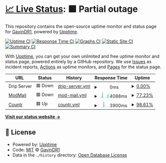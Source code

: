 # [📈 Live Status](https://GavinDR1.github.io/Monitor): <!--live status--> **🟧 Partial outage**

This repository contains the open-source uptime monitor and status page for [GavinDR1](https://GavinDR1.github.io/Monitor), powered by [Upptime](https://github.com/upptime/upptime).

[![Uptime CI](https://github.com/GavinDR1/Monitor/workflows/Uptime%20CI/badge.svg)](https://github.com/GavinDR1/Monitor/actions?query=workflow%3A%22Uptime+CI%22)
[![Response Time CI](https://github.com/GavinDR1/Monitor/workflows/Response%20Time%20CI/badge.svg)](https://github.com/GavinDR1/Monitor/actions?query=workflow%3A%22Response+Time+CI%22)
[![Graphs CI](https://github.com/GavinDR1/Monitor/workflows/Graphs%20CI/badge.svg)](https://github.com/GavinDR1/Monitor/actions?query=workflow%3A%22Graphs+CI%22)
[![Static Site CI](https://github.com/GavinDR1/Monitor/workflows/Static%20Site%20CI/badge.svg)](https://github.com/GavinDR1/Monitor/actions?query=workflow%3A%22Static+Site+CI%22)
[![Summary CI](https://github.com/GavinDR1/Monitor/workflows/Summary%20CI/badge.svg)](https://github.com/GavinDR1/Monitor/actions?query=workflow%3A%22Summary+CI%22)

With [Upptime](https://upptime.js.org), you can get your own unlimited and free uptime monitor and status page, powered entirely by a GitHub repository. We use [Issues](https://github.com/GavinDR1/Monitor/issues) as incident reports, [Actions](https://github.com/GavinDR1/Monitor/actions) as uptime monitors, and [Pages](https://GavinDR1.github.io/Monitor) for the status page.

<!--start: status pages-->
<!-- This summary is generated by Upptime (https://github.com/upptime/upptime) -->
<!-- Do not edit this manually, your changes will be overwritten -->
<!-- prettier-ignore -->
| URL | Status | History | Response Time | Uptime |
| --- | ------ | ------- | ------------- | ------ |
| <img alt="" src="https://icons.duckduckgo.com/ip3/null.ico" height="13"> Drip Server | 🟥 Down | [drip-server.yml](https://github.com/GavinDR1/Monitor/commits/HEAD/history/drip-server.yml) | <details><summary><img alt="Response time graph" src="./graphs/drip-server/response-time-week.png" height="20"> 0ms</summary><br><a href="https://GavinDR1.github.io/Monitor/history/drip-server"><img alt="Response time 917" src="https://img.shields.io/endpoint?url=https%3A%2F%2Fraw.githubusercontent.com%2FGavinDR1%2FMonitor%2FHEAD%2Fapi%2Fdrip-server%2Fresponse-time.json"></a><br><a href="https://GavinDR1.github.io/Monitor/history/drip-server"><img alt="24-hour response time 0" src="https://img.shields.io/endpoint?url=https%3A%2F%2Fraw.githubusercontent.com%2FGavinDR1%2FMonitor%2FHEAD%2Fapi%2Fdrip-server%2Fresponse-time-day.json"></a><br><a href="https://GavinDR1.github.io/Monitor/history/drip-server"><img alt="7-day response time 0" src="https://img.shields.io/endpoint?url=https%3A%2F%2Fraw.githubusercontent.com%2FGavinDR1%2FMonitor%2FHEAD%2Fapi%2Fdrip-server%2Fresponse-time-week.json"></a><br><a href="https://GavinDR1.github.io/Monitor/history/drip-server"><img alt="30-day response time 0" src="https://img.shields.io/endpoint?url=https%3A%2F%2Fraw.githubusercontent.com%2FGavinDR1%2FMonitor%2FHEAD%2Fapi%2Fdrip-server%2Fresponse-time-month.json"></a><br><a href="https://GavinDR1.github.io/Monitor/history/drip-server"><img alt="1-year response time 917" src="https://img.shields.io/endpoint?url=https%3A%2F%2Fraw.githubusercontent.com%2FGavinDR1%2FMonitor%2FHEAD%2Fapi%2Fdrip-server%2Fresponse-time-year.json"></a></details> | <details><summary><a href="https://GavinDR1.github.io/Monitor/history/drip-server">0.00%</a></summary><a href="https://GavinDR1.github.io/Monitor/history/drip-server"><img alt="All-time uptime 9.79%" src="https://img.shields.io/endpoint?url=https%3A%2F%2Fraw.githubusercontent.com%2FGavinDR1%2FMonitor%2FHEAD%2Fapi%2Fdrip-server%2Fuptime.json"></a><br><a href="https://GavinDR1.github.io/Monitor/history/drip-server"><img alt="24-hour uptime 0.00%" src="https://img.shields.io/endpoint?url=https%3A%2F%2Fraw.githubusercontent.com%2FGavinDR1%2FMonitor%2FHEAD%2Fapi%2Fdrip-server%2Fuptime-day.json"></a><br><a href="https://GavinDR1.github.io/Monitor/history/drip-server"><img alt="7-day uptime 0.00%" src="https://img.shields.io/endpoint?url=https%3A%2F%2Fraw.githubusercontent.com%2FGavinDR1%2FMonitor%2FHEAD%2Fapi%2Fdrip-server%2Fuptime-week.json"></a><br><a href="https://GavinDR1.github.io/Monitor/history/drip-server"><img alt="30-day uptime 1.38%" src="https://img.shields.io/endpoint?url=https%3A%2F%2Fraw.githubusercontent.com%2FGavinDR1%2FMonitor%2FHEAD%2Fapi%2Fdrip-server%2Fuptime-month.json"></a><br><a href="https://GavinDR1.github.io/Monitor/history/drip-server"><img alt="1-year uptime 9.79%" src="https://img.shields.io/endpoint?url=https%3A%2F%2Fraw.githubusercontent.com%2FGavinDR1%2FMonitor%2FHEAD%2Fapi%2Fdrip-server%2Fuptime-year.json"></a></details>
| <img alt="" src="https://icons.duckduckgo.com/ip3/modmailbot.gavindr1.repl.co.ico" height="13"> [ModMail](https://modmailbot.gavindr1.repl.co) | 🟥 Down | [mod-mail.yml](https://github.com/GavinDR1/Monitor/commits/HEAD/history/mod-mail.yml) | <details><summary><img alt="Response time graph" src="./graphs/mod-mail/response-time-week.png" height="20"> 4088ms</summary><br><a href="https://GavinDR1.github.io/Monitor/history/mod-mail"><img alt="Response time 2081" src="https://img.shields.io/endpoint?url=https%3A%2F%2Fraw.githubusercontent.com%2FGavinDR1%2FMonitor%2FHEAD%2Fapi%2Fmod-mail%2Fresponse-time.json"></a><br><a href="https://GavinDR1.github.io/Monitor/history/mod-mail"><img alt="24-hour response time 10869" src="https://img.shields.io/endpoint?url=https%3A%2F%2Fraw.githubusercontent.com%2FGavinDR1%2FMonitor%2FHEAD%2Fapi%2Fmod-mail%2Fresponse-time-day.json"></a><br><a href="https://GavinDR1.github.io/Monitor/history/mod-mail"><img alt="7-day response time 4088" src="https://img.shields.io/endpoint?url=https%3A%2F%2Fraw.githubusercontent.com%2FGavinDR1%2FMonitor%2FHEAD%2Fapi%2Fmod-mail%2Fresponse-time-week.json"></a><br><a href="https://GavinDR1.github.io/Monitor/history/mod-mail"><img alt="30-day response time 2180" src="https://img.shields.io/endpoint?url=https%3A%2F%2Fraw.githubusercontent.com%2FGavinDR1%2FMonitor%2FHEAD%2Fapi%2Fmod-mail%2Fresponse-time-month.json"></a><br><a href="https://GavinDR1.github.io/Monitor/history/mod-mail"><img alt="1-year response time 2081" src="https://img.shields.io/endpoint?url=https%3A%2F%2Fraw.githubusercontent.com%2FGavinDR1%2FMonitor%2FHEAD%2Fapi%2Fmod-mail%2Fresponse-time-year.json"></a></details> | <details><summary><a href="https://GavinDR1.github.io/Monitor/history/mod-mail">77.23%</a></summary><a href="https://GavinDR1.github.io/Monitor/history/mod-mail"><img alt="All-time uptime 98.70%" src="https://img.shields.io/endpoint?url=https%3A%2F%2Fraw.githubusercontent.com%2FGavinDR1%2FMonitor%2FHEAD%2Fapi%2Fmod-mail%2Fuptime.json"></a><br><a href="https://GavinDR1.github.io/Monitor/history/mod-mail"><img alt="24-hour uptime 0.00%" src="https://img.shields.io/endpoint?url=https%3A%2F%2Fraw.githubusercontent.com%2FGavinDR1%2FMonitor%2FHEAD%2Fapi%2Fmod-mail%2Fuptime-day.json"></a><br><a href="https://GavinDR1.github.io/Monitor/history/mod-mail"><img alt="7-day uptime 77.23%" src="https://img.shields.io/endpoint?url=https%3A%2F%2Fraw.githubusercontent.com%2FGavinDR1%2FMonitor%2FHEAD%2Fapi%2Fmod-mail%2Fuptime-week.json"></a><br><a href="https://GavinDR1.github.io/Monitor/history/mod-mail"><img alt="30-day uptime 94.76%" src="https://img.shields.io/endpoint?url=https%3A%2F%2Fraw.githubusercontent.com%2FGavinDR1%2FMonitor%2FHEAD%2Fapi%2Fmod-mail%2Fuptime-month.json"></a><br><a href="https://GavinDR1.github.io/Monitor/history/mod-mail"><img alt="1-year uptime 98.70%" src="https://img.shields.io/endpoint?url=https%3A%2F%2Fraw.githubusercontent.com%2FGavinDR1%2FMonitor%2FHEAD%2Fapi%2Fmod-mail%2Fuptime-year.json"></a></details>
| <img alt="" src="https://icons.duckduckgo.com/ip3/darkamusingcomputeranimation.gavindr1.repl.co.ico" height="13"> [Countr](https://darkamusingcomputeranimation.gavindr1.repl.co) | 🟩 Up | [countr.yml](https://github.com/GavinDR1/Monitor/commits/HEAD/history/countr.yml) | <details><summary><img alt="Response time graph" src="./graphs/countr/response-time-week.png" height="20"> 3900ms</summary><br><a href="https://GavinDR1.github.io/Monitor/history/countr"><img alt="Response time 1985" src="https://img.shields.io/endpoint?url=https%3A%2F%2Fraw.githubusercontent.com%2FGavinDR1%2FMonitor%2FHEAD%2Fapi%2Fcountr%2Fresponse-time.json"></a><br><a href="https://GavinDR1.github.io/Monitor/history/countr"><img alt="24-hour response time 3317" src="https://img.shields.io/endpoint?url=https%3A%2F%2Fraw.githubusercontent.com%2FGavinDR1%2FMonitor%2FHEAD%2Fapi%2Fcountr%2Fresponse-time-day.json"></a><br><a href="https://GavinDR1.github.io/Monitor/history/countr"><img alt="7-day response time 3900" src="https://img.shields.io/endpoint?url=https%3A%2F%2Fraw.githubusercontent.com%2FGavinDR1%2FMonitor%2FHEAD%2Fapi%2Fcountr%2Fresponse-time-week.json"></a><br><a href="https://GavinDR1.github.io/Monitor/history/countr"><img alt="30-day response time 2542" src="https://img.shields.io/endpoint?url=https%3A%2F%2Fraw.githubusercontent.com%2FGavinDR1%2FMonitor%2FHEAD%2Fapi%2Fcountr%2Fresponse-time-month.json"></a><br><a href="https://GavinDR1.github.io/Monitor/history/countr"><img alt="1-year response time 1985" src="https://img.shields.io/endpoint?url=https%3A%2F%2Fraw.githubusercontent.com%2FGavinDR1%2FMonitor%2FHEAD%2Fapi%2Fcountr%2Fresponse-time-year.json"></a></details> | <details><summary><a href="https://GavinDR1.github.io/Monitor/history/countr">98.61%</a></summary><a href="https://GavinDR1.github.io/Monitor/history/countr"><img alt="All-time uptime 99.82%" src="https://img.shields.io/endpoint?url=https%3A%2F%2Fraw.githubusercontent.com%2FGavinDR1%2FMonitor%2FHEAD%2Fapi%2Fcountr%2Fuptime.json"></a><br><a href="https://GavinDR1.github.io/Monitor/history/countr"><img alt="24-hour uptime 91.71%" src="https://img.shields.io/endpoint?url=https%3A%2F%2Fraw.githubusercontent.com%2FGavinDR1%2FMonitor%2FHEAD%2Fapi%2Fcountr%2Fuptime-day.json"></a><br><a href="https://GavinDR1.github.io/Monitor/history/countr"><img alt="7-day uptime 98.61%" src="https://img.shields.io/endpoint?url=https%3A%2F%2Fraw.githubusercontent.com%2FGavinDR1%2FMonitor%2FHEAD%2Fapi%2Fcountr%2Fuptime-week.json"></a><br><a href="https://GavinDR1.github.io/Monitor/history/countr"><img alt="30-day uptime 99.68%" src="https://img.shields.io/endpoint?url=https%3A%2F%2Fraw.githubusercontent.com%2FGavinDR1%2FMonitor%2FHEAD%2Fapi%2Fcountr%2Fuptime-month.json"></a><br><a href="https://GavinDR1.github.io/Monitor/history/countr"><img alt="1-year uptime 99.82%" src="https://img.shields.io/endpoint?url=https%3A%2F%2Fraw.githubusercontent.com%2FGavinDR1%2FMonitor%2FHEAD%2Fapi%2Fcountr%2Fuptime-year.json"></a></details>

<!--end: status pages-->

[**Visit our status website →**](https://GavinDR1.github.io/Monitor)

## 📄 License

- Powered by: [Upptime](https://github.com/upptime/upptime)
- Code: [MIT](./LICENSE) © [GavinDR1](https://GavinDR1.github.io/Monitor)
- Data in the `./history` directory: [Open Database License](https://opendatacommons.org/licenses/odbl/1-0/)
